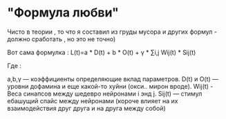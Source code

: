 # "Формула любви"
Чисто в теории , то что я составил из груды мусора и других формул - должно сработать , но это не точно)

Вот сама формулка :
L(t)=a * D(t) + b * O(t) + γ * ∑i,j Wij(t) * Sij(t)

Где :

a,b,γ — коэффициенты определяющие вклад параметров.
D(t) и O(t) — уровни дофамина и еще какой-то хуйни (окси.. мирон вроде).
Wij(t) - Веса синапсов между шедевро нейронами i энд j.
Sij(t) — стимул ебашущий спайс между нейронами (короче влияет на их взаимодействия друг друга и на друга между собой)
